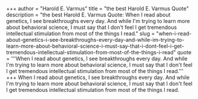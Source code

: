 +++
author = "Harold E. Varmus"
title = "the best Harold E. Varmus Quote"
description = "the best Harold E. Varmus Quote: When I read about genetics, I see breakthroughs every day. And while I'm trying to learn more about behavioral science, I must say that I don't feel I get tremendous intellectual stimulation from most of the things I read."
slug = "when-i-read-about-genetics-i-see-breakthroughs-every-day-and-while-im-trying-to-learn-more-about-behavioral-science-i-must-say-that-i-dont-feel-i-get-tremendous-intellectual-stimulation-from-most-of-the-things-i-read"
quote = '''When I read about genetics, I see breakthroughs every day. And while I'm trying to learn more about behavioral science, I must say that I don't feel I get tremendous intellectual stimulation from most of the things I read.'''
+++
When I read about genetics, I see breakthroughs every day. And while I'm trying to learn more about behavioral science, I must say that I don't feel I get tremendous intellectual stimulation from most of the things I read.

